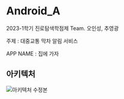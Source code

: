 # Android_A
2023-1학기 진로탐색학점제 Team. 오인성, 추영광

주제 : 대중교통 막차 알림 서비스

APP NAME : 집에 가자

## 아키텍처 
![아키텍처 수정본](https://user-images.githubusercontent.com/58154638/229753757-1f7cccc5-772e-4560-8e8b-a9b3c97c3b74.jpeg)

